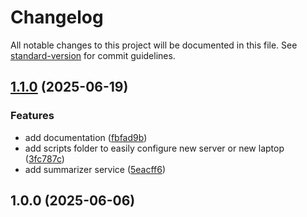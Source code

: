 # Changelog

All notable changes to this project will be documented in this file. See [standard-version](https://github.com/conventional-changelog/standard-version) for commit guidelines.

## [1.1.0](https://github.com/nzhussup/server-infra/compare/v1.0.0...v1.1.0) (2025-06-19)


### Features

* add documentation ([fbfad9b](https://github.com/nzhussup/server-infra/commit/fbfad9b8de6819a977db137333c531935771a18f))
* add scripts folder to easily configure new server or new laptop ([3fc787c](https://github.com/nzhussup/server-infra/commit/3fc787c8bbe7b0ec04fcf6bc92fda86468884f05))
* add summarizer service ([5eacff6](https://github.com/nzhussup/server-infra/commit/5eacff6ae33ae08cccbd833c6455b96e55729e59))

## 1.0.0 (2025-06-06)
